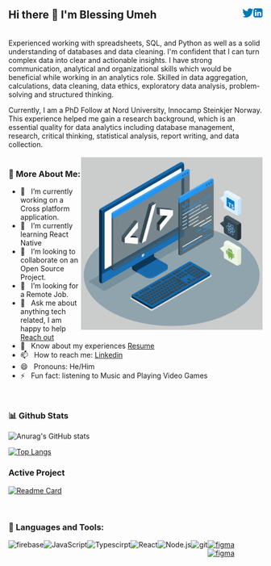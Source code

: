 ## Hi there 👋 I'm Blessing Umeh <a href="https://www.linkedin.com/in/umeh-blessing/"><img align="right" src="https://github.com/Codehouze/Codehouze/blob/main/assets/linkedin.svg" height="18px" /></a><a href="https://twitter.com/bledazzle" align="right"><img align="right"  src="https://github.com/Codehouze/Codehouze/blob/main/assets/twitter.svg" height="18px" />
</a>
<br>
Experienced working with spreadsheets, SQL, and Python as well as a solid understanding of databases and data cleaning. I'm confident that I can turn complex data into clear and actionable insights. I have strong communication, analytical and organizational skills which would be beneficial while working in an analytics role. Skilled in data aggregation, calculations, data cleaning, data ethics, exploratory data analysis, problem-solving and structured thinking. 

Currently, I am a PhD Follow at Nord University, Innocamp Steinkjer  Norway. This experience helped me gain a research background, which is an essential quality for data analytics including database management, research, critical thinking, statistical analysis, report writing, and data collection.
<br>
<br>
<img align="right" alt="GIF" src="https://github.com/Codehouze/Codehouze/blob/main/techstack.gif" width="360px" border-radius="20px" />

### 🧐 More About Me:

- 🔭 &nbsp; I’m currently working on a Cross platform application.
- 🌱 &nbsp; I’m currently learning React Native
- 👯 &nbsp; I’m looking to collaborate on an Open Source Project.
- 🤔 &nbsp; I’m looking for a Remote Job.
- 💬 &nbsp; Ask me about anything tech related, I am happy to help <a href="https://codehouze-codehouze.vercel.app/">Reach out</a>
- 📄 &nbsp; Know about my experiences <a href="https://docs.google.com/document/d/16uCdXxQvh0nHSWvTPWInytmxGiwbuZH4SAyfnhnBSvI/edit?usp=sharing"/>Resume</a>
- 📫 &nbsp; How to reach me: <a href="https://www.linkedin.com/in/codehouze/"/>Linkedin</a>
- 😄 &nbsp; Pronouns: He/Him
- ⚡ &nbsp; Fun fact: listening to Music and Playing Video Games

<br>

### 📊 Github Stats
![Anurag's GitHub stats](https://github-readme-stats.vercel.app/api?username=codehouze&show_icons=true&theme=radical)

<!-- ### Badges -->
<!-- [![@codehouze's Holopin board](https://holopin.me/codehouze)](https://holopin.io/@codehouze) -->

[![Top Langs](https://github-readme-stats.vercel.app/api/top-langs/?username=codehouze&layout=compact)](https://github.com/codehouze/github-readme-stats)

### Active Project
[![Readme Card](https://github-readme-stats.vercel.app/api/pin/?username=codehouze&repo=Feedback-App)](https://github.com/Codehouze/Feedback-App)
   
<br>

### 🔨 Languages and Tools:
<a href="https://firebase.google.com/" target="_blank"> <img align="left" src="https://raw.githubusercontent.com/rahul-jha98/github_readme_icons/main/language_and_tools/square/firebase/firebase.svg" alt="firebase" height ="42px"/> </a>
<a href="https://developer.mozilla.org/en-US/docs/Web/JavaScript" target="_blank"> <img align="left" alt="JavaScript" height ="42px"  src="https://raw.githubusercontent.com/rahul-jha98/github_readme_icons/main/language_and_tools/square/javascript/javascript.svg"> </a>
<a href="https://www.typescriptlang.org/" target="_blank"><img align="left" alt="Typescirpt" height ="42px" src="https://raw.githubusercontent.com/rahul-jha98/github_readme_icons/main/language_and_tools/square/typescript/typescript.svg"></a>
<a href="https://reactjs.org/" target="_blank"> <img align="left" alt="React" height ="42px" src="https://raw.githubusercontent.com/rahul-jha98/github_readme_icons/main/language_and_tools/square/react/react.svg"></a>
<a href="https://nodejs.org" target="_blank"><img align="left" alt="Node.js" height ="42px" src="https://raw.githubusercontent.com/rahul-jha98/github_readme_icons/main/language_and_tools/square/node/node.svg"></a>
<a href="https://git-scm.com/" target="_blank"> <img src="https://raw.githubusercontent.com/rahul-jha98/github_readme_icons/main/language_and_tools/square/git-scm/git-scm.svg" align="left" alt="git" height='42px'/> </a>
<a href="https://www.docker.com/" target="_blank"> <img src="https://cdn.worldvectorlogo.com/logos/docker-3.svg" alt="figma" height='42px'/> </a>
<a href="https://www.docker.com/" target="_blank"> <img src="https://www.logo.wine/a/logo/Solidity/Solidity-Logo.wine.svg" alt="figma" height='42px'/> </a>


<br>
